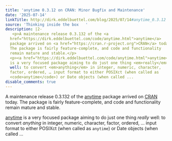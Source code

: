 ```yaml
---
title: 'anytime 0.3.12 on CRAN: Minor Bugfix and Maintenance'
date: '2025-07-14'
linkTitle: http://dirk.eddelbuettel.com/blog/2025/07/14#anytime_0.3.12
source: 'Thinking inside the box   '
description: |2-
   <p>A maintenance release 0.3.132 of the <a
  href="https://dirk.eddelbuettel.com/code/anytime.html">anytime</a>
  package arrived on <a href="https://cran.r-project.org">CRAN</a> today.
  The package is fairly feature-complete, and code and functionality
  remain mature and stable.</p>
  <p><a href="https://dirk.eddelbuettel.com/code/anytime.html">anytime</a>
  is a very focused package aiming to do just one thing <em>really</em>
  well: to convert <em>anything</em> in integer, numeric, character,
  factor, ordered, … input format to either POSIXct (when called as
  <code>anytime</code>) or Date objects (when called ...
disable_comments: true
---
```

 <p>A maintenance release 0.3.132 of the <a
href="https://dirk.eddelbuettel.com/code/anytime.html">anytime</a>
package arrived on <a href="https://cran.r-project.org">CRAN</a> today.
The package is fairly feature-complete, and code and functionality
remain mature and stable.</p>
<p><a href="https://dirk.eddelbuettel.com/code/anytime.html">anytime</a>
is a very focused package aiming to do just one thing <em>really</em>
well: to convert <em>anything</em> in integer, numeric, character,
factor, ordered, … input format to either POSIXct (when called as
<code>anytime</code>) or Date objects (when called ...